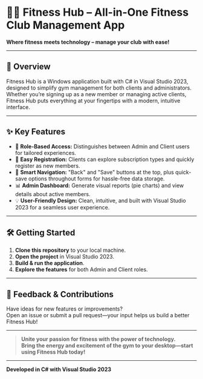 # 🏋️‍♂️ Fitness Hub – All-in-One Fitness Club Management App

**Where fitness meets technology – manage your club with ease!**

---

## 🚀 Overview

Fitness Hub is a Windows application built with C# in Visual Studio 2023, designed to simplify gym management for both clients and administrators.  
Whether you’re signing up as a new member or managing active clients, Fitness Hub puts everything at your fingertips with a modern, intuitive interface.

---

## ✨ Key Features

- 🔐 **Role-Based Access:** Distinguishes between Admin and Client users for tailored experiences.
- 📝 **Easy Registration:** Clients can explore subscription types and quickly register as new members.
- 💾 **Smart Navigation:** "Back" and "Save" buttons at the top, plus quick-save options throughout forms for hassle-free data storage.
- 📊 **Admin Dashboard:** Generate visual reports (pie charts) and view details about active members.
- 💡 **User-Friendly Design:** Clean, intuitive, and built with Visual Studio 2023 for a seamless user experience.

---

## 🛠️ Getting Started

1. **Clone this repository** to your local machine.
2. **Open the project** in Visual Studio 2023.
3. **Build & run the application**.
4. **Explore the features** for both Admin and Client roles.

---

## 🙌 Feedback & Contributions

Have ideas for new features or improvements?  
Open an issue or submit a pull request—your input helps us build a better Fitness Hub!

---

> **Unite your passion for fitness with the power of technology.  
Bring the energy and excitement of the gym to your desktop—start using Fitness Hub today!**

---

**Developed in C# with Visual Studio 2023**  
